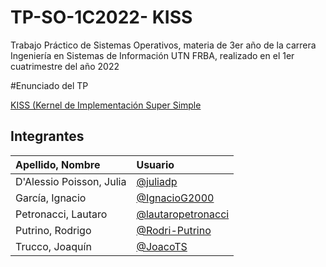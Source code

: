 # TP-SO-1C2022- KISS

Trabajo Práctico de Sistemas Operativos, materia de 3er año de la carrera Ingeniería en Sistemas de Información UTN FRBA, realizado en el 1er cuatrimestre del año 2022

#Enunciado del TP

[KISS (Kernel de Implementación Super Simple](https://docs.google.com/document/d/17WP76Vsi6ZrYlpYT8xOPXzLf42rQgtyKsOdVkyL5Jj0/edit)

## Integrantes

|Apellido, Nombre| Usuario |
|:-|:-|
|D'Alessio Poisson, Julia| [@juliadp](https://github.com/juliadp) | 
|García, Ignacio| [@IgnacioG2000](https://github.com/IgnacioG2000) |
|Petronacci, Lautaro| [@lautaropetronacci](https://github.com/lautaropetronacci) |
|Putrino, Rodrigo| [@Rodri-Putrino](https://github.com/Rodri-Putrino) |
|Trucco, Joaquín| [@JoacoTS](https://github.com/JoacoTS) |
